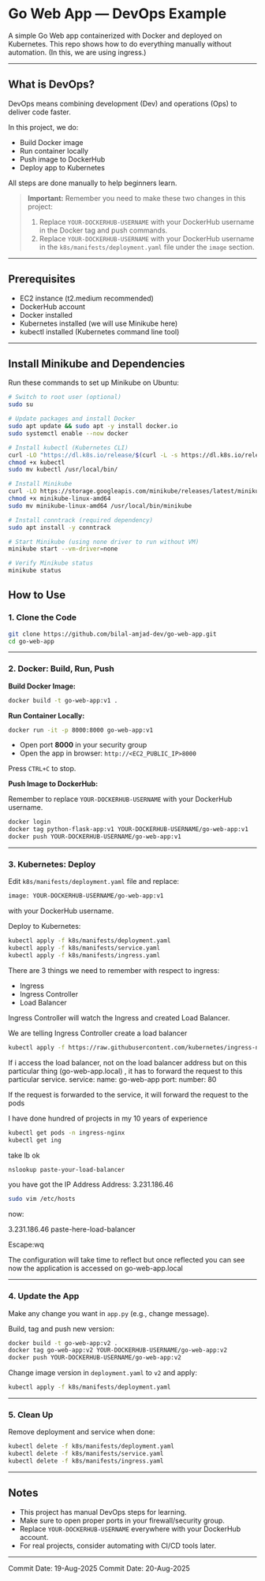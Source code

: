 # Go Web App — DevOps Example

A simple Go Web app containerized with Docker and deployed on Kubernetes. This repo shows how to do everything manually without automation. (In this, we are using ingress.)

---


## What is DevOps?

DevOps means combining development (Dev) and operations (Ops) to deliver code faster.

In this project, we do:
- Build Docker image
- Run container locally
- Push image to DockerHub
- Deploy app to Kubernetes

All steps are done manually to help beginners learn.

> **Important:** Remember you need to make these two changes in this project:
> 1. Replace `YOUR-DOCKERHUB-USERNAME` with your DockerHub username in the Docker tag and push commands.
> 2. Replace `YOUR-DOCKERHUB-USERNAME` with your DockerHub username in the `k8s/manifests/deployment.yaml` file under the `image` section.

---

## Prerequisites

- EC2 instance (t2.medium recommended)
- DockerHub account
- Docker installed
- Kubernetes installed (we will use Minikube here)
- kubectl installed (Kubernetes command line tool)

---

## Install Minikube and Dependencies

Run these commands to set up Minikube on Ubuntu:

```bash
# Switch to root user (optional)
sudo su

# Update packages and install Docker
sudo apt update && sudo apt -y install docker.io
sudo systemctl enable --now docker

# Install kubectl (Kubernetes CLI)
curl -LO "https://dl.k8s.io/release/$(curl -L -s https://dl.k8s.io/release/stable.txt)/bin/linux/amd64/kubectl"
chmod +x kubectl
sudo mv kubectl /usr/local/bin/

# Install Minikube
curl -LO https://storage.googleapis.com/minikube/releases/latest/minikube-linux-amd64
chmod +x minikube-linux-amd64
sudo mv minikube-linux-amd64 /usr/local/bin/minikube

# Install conntrack (required dependency)
sudo apt install -y conntrack

# Start Minikube (using none driver to run without VM)
minikube start --vm-driver=none

# Verify Minikube status
minikube status
```


## How to Use

### 1. Clone the Code

```bash
git clone https://github.com/bilal-amjad-dev/go-web-app.git
cd go-web-app
```



---

### 2. Docker: Build, Run, Push

**Build Docker Image:**


```bash
docker build -t go-web-app:v1 .
```



**Run Container Locally:**


```bash
docker run -it -p 8000:8000 go-web-app:v1
```




- Open port **8000** in your security group
- Open the app in browser: `http://<EC2_PUBLIC_IP>8000`

Press `CTRL+C` to stop.

**Push Image to DockerHub:**

Remember to replace `YOUR-DOCKERHUB-USERNAME` with your DockerHub username.


```bash
docker login
docker tag python-flask-app:v1 YOUR-DOCKERHUB-USERNAME/go-web-app:v1
docker push YOUR-DOCKERHUB-USERNAME/go-web-app:v1
```



---

### 3. Kubernetes: Deploy

Edit `k8s/manifests/deployment.yaml` file and replace:



```bash
image: YOUR-DOCKERHUB-USERNAME/go-web-app:v1
```



with your DockerHub username.

Deploy to Kubernetes:


```bash
kubectl apply -f k8s/manifests/deployment.yaml
kubectl apply -f k8s/manifests/service.yaml
kubectl apply -f k8s/manifests/ingress.yaml

```







There are 3 things we need to remember with respect to ingress:
- Ingress
- Ingress Controller
- Load Balancer


Ingress Controller will watch the Ingress and created Load Balancer.

We are telling Ingress Controller create a load balancer 

```bash
kubectl apply -f https://raw.githubusercontent.com/kubernetes/ingress-nginx/controller-v1.11.1/deploy/static/provider/aws/deploy.yaml
```

If i access the load balancer, not on the load balancer address but on this particular thing (go-web-app.local)
, it has to forward the request to this particular service. 
          service:
            name: go-web-app
            port:
              number: 80
			  
If the request is forwarded to the service, it will forward the request to the pods


I have done hundred of projects in my 10 years of experience 

```bash
kubectl get pods -n ingress-nginx 
kubectl get ing 
```

take lb ok

```bash
nslookup paste-your-load-balancer
```

you have got the IP Address 
Address: 3.231.186.46 

```bash
sudo vim /etc/hosts 
```

now:

3.231.186.46 paste-here-load-balancer


Escape:wq

The configuration will take time to reflect but once reflected you can see now the application is accessed on go-web-app.local 





---

### 4. Update the App

Make any change you want in `app.py` (e.g., change message).

Build, tag and push new version:



```bash
docker build -t go-web-app:v2 .
docker tag go-web-app:v2 YOUR-DOCKERHUB-USERNAME/go-web-app:v2
docker push YOUR-DOCKERHUB-USERNAME/go-web-app:v2
```




Change image version in `deployment.yaml` to `v2` and apply:


```bash
kubectl apply -f k8s/manifests/deployment.yaml
```



---

### 5. Clean Up

Remove deployment and service when done:



```bash
kubectl delete -f k8s/manifests/deployment.yaml
kubectl delete -f k8s/manifests/service.yaml
kubectl delete -f k8s/manifests/ingress.yaml
```



---

## Notes

- This project has manual DevOps steps for learning.
- Make sure to open proper ports in your firewall/security group.
- Replace `YOUR-DOCKERHUB-USERNAME` everywhere with your DockerHub account.
- For real projects, consider automating with CI/CD tools later.

---

Commit Date: 19-Aug-2025
Commit Date: 20-Aug-2025

